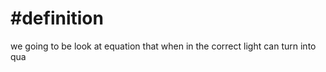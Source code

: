 
# #definition   
we going to  be look  at equation  that when  in  the correct light can turn  into qua